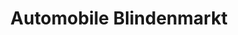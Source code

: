 ---
title: "Automobile Blindenmarkt"
url: /blindenmarkt/automobile-blindenmarkt/
shop: Autowerkstatt
---